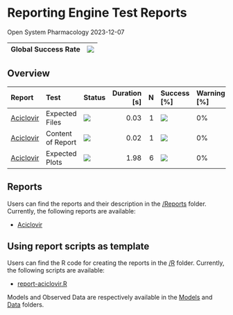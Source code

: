 Reporting Engine Test Reports
================
Open System Pharmacology
2023-12-07

<!-- README.md is generated from README.Rmd. Please edit that file -->
<!-- 
Run testthat and get list of test results 
Note that "test_local" runs the scripts in ./R and then performs the tests
testResults includes a list per test script, which contains the following results
file, context, test, nb, failed, skipped, error, warning, user, system, real, passed, result

Turning the list to data.frame and extracting the relevant data will give a great overview of the test results
-->

| Global Success Rate | ![](https://geps.dev/progress/100) |
|---------------------|------------------------------------|

## Overview

| Report                                 | Test              | Status                                                             | Duration \[s\] |   N | Success \[%\]                      | Warning \[%\] | Failed \[%\] |
|:---------------------------------------|:------------------|:-------------------------------------------------------------------|---------------:|----:|:-----------------------------------|:--------------|:-------------|
| [Aciclovir](./tests/Reports/Aciclovir) | Expected Files    | ![](https://img.shields.io/badge/%E2%9C%93-Passed%20tests-success) |           0.03 |   1 | ![](https://geps.dev/progress/100) | 0%            | 0%           |
| [Aciclovir](./tests/Reports/Aciclovir) | Content of Report | ![](https://img.shields.io/badge/%E2%9C%93-Passed%20tests-success) |           0.02 |   1 | ![](https://geps.dev/progress/100) | 0%            | 0%           |
| [Aciclovir](./tests/Reports/Aciclovir) | Expected Plots    | ![](https://img.shields.io/badge/%E2%9C%93-Passed%20tests-success) |           1.98 |   6 | ![](https://geps.dev/progress/100) | 0%            | 0%           |

## Reports

Users can find the reports and their description in the
[/Reports](./Reports) folder. Currently, the following reports are
available:

- [Aciclovir](./Reports/Aciclovir/Report.md)

## Using report scripts as template

Users can find the R code for creating the reports in the [/R](./R)
folder. Currently, the following scripts are available:

- [report-aciclovir.R](./R/report-aciclovir.R)

Models and Observed Data are respectively available in the
[Models](./Models) and [Data](./ObservedData) folders.
